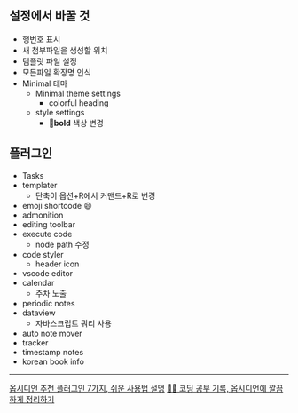 ## 설정에서 바꿀 것
- 행번호 표시
- 새 첨부파일을 생성할 위치
- 템플릿 파일 설정
- 모든파일 확장명 인식
- Minimal 테마
	- Minimal theme settings
		- colorful heading
	- style settings 
		- **bold** 색상 변경
## 플러그인
- Tasks
- templater
	- 단축이 옵션+R에서 커맨드+R로 변경
- emoji shortcode 😄
- admonition
- editing toolbar
- execute code
	- node path 수정
- code styler
	- header icon
- vscode editor
- calendar
	- 주차 노출
- periodic notes
- dataview
	- 자바스크립트 쿼리 사용
- auto note mover
- tracker
- timestamp notes
-  korean book info
---

[옵시디언 추천 플러그인 7가지, 쉬운 사용법 설명](https://www.youtube.com/watch?v=C6CWGeutZj0&list=WL&index=3)
[🧑‍💻 코딩 공부 기록, 옵시디언에 깔끔하게 정리하기](https://www.youtube.com/watch?v=bRbaiTbngUc)

